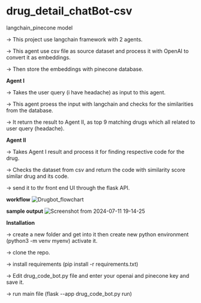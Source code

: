 # drug_detail_chatBot-csv
langchain_pinecone model

-> This project use langchain framework with 2 agents.

-> This agent use csv file as source dataset and process it with OpenAI to convert it as embeddings.

-> Then store the embeddings with pinecone database.

 **Agent I**
 
   -> Takes the user query (i have headache) as input to this agent.
   
   -> This agent proess the input with langchain and checks for the similarities from the database.
   
   -> It return the result to Agent II, as top 9 matching drugs which all related to user query (headache).

 **Agent II**
 
   -> Takes Agent I result and process it for finding respective code for the drug.
   
   -> Checks the dataset from csv and return the code with similarity score similar drug and its code.
   
   -> send it to thr front end UI through the flask API.
    
**workflow**
![Drugbot_flowchart](https://github.com/user-attachments/assets/8477a104-8e36-4d9e-8c71-f9113899a7f5)

**sample output**
![Screenshot from 2024-07-11 19-14-25](https://github.com/user-attachments/assets/47d31817-723c-40be-93e1-7ff8e7f7e0f3)

**Installation**

-> create a new folder and get into it then create new python environment (python3 -m venv myenv) activate it.

-> clone the repo.

-> install requirements (pip install -r requirements.txt)

-> Edit drug_code_bot.py file and enter your openai and pinecone key and save it.

-> run main file (flask --app drug_code_bot.py run)
